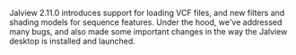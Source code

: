 Jalview 2.11.0 introduces support for loading VCF files, and new filters and shading models for sequence features. Under the hood, we've addressed many bugs, and also made some important changes in the way the Jalview desktop is installed and launched.
